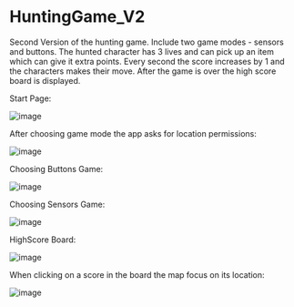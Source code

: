 # HuntingGame_V2
Second Version of the hunting game. Include two game modes - sensors and buttons. The hunted character has 3 lives and can pick up an item which can give it extra points. Every second the score increases by 1 and the characters makes their move. After the game is over the high score board is displayed.



Start Page:

![image](https://user-images.githubusercontent.com/62388952/166433152-cee63409-18e9-460a-8b38-17a08bdfd2ff.png)


After choosing game mode the app asks for location permissions:

![image](https://user-images.githubusercontent.com/62388952/166433455-ca7dcead-0b67-4629-aa4c-1abc3115c4fc.png)


Choosing Buttons Game:

![image](https://user-images.githubusercontent.com/62388952/166433332-5ec16cef-0151-4c15-a0e9-27e042278b79.png)


Choosing Sensors Game:

![image](https://user-images.githubusercontent.com/62388952/166433363-361a94a8-be89-4eeb-9e87-35015fd07f99.png)


HighScore Board:

![image](https://user-images.githubusercontent.com/62388952/166433390-2c84c37e-75c6-414a-8b33-27aea998661f.png)


When clicking on a score in the board the map focus on its location:

![image](https://user-images.githubusercontent.com/62388952/166433429-152f25d7-66fd-4518-b0e9-d74e048d4b37.png)
